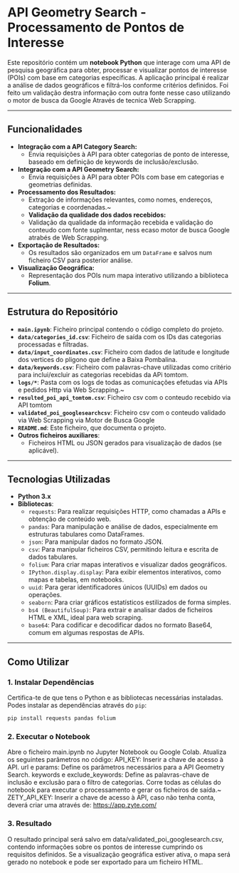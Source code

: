 # API Geometry Search - Processamento de Pontos de Interesse

Este repositório contém um **notebook Python** que interage com uma API de pesquisa geográfica para obter, processar e visualizar pontos de interesse (POIs) com base em categorias específicas. A aplicação principal é realizar a análise de dados geográficos e filtrá-los conforme critérios definidos. Foi feito um validação destra informação com outra fonte nesse caso utilizando o motor de busca da Google Através de tecnica Web Scrapping.

---

## Funcionalidades



- **Integração com a API Category Search:**
  - Envia requisições à API para obter categorias de ponto de interesse, baseado em definição de keywords de inclusão/exclusão.
- **Integração com a API Geometry Search:**
  - Envia requisições à API para obter POIs com base em categorias e geometrias definidas.
- **Processamento dos Resultados:**
  - Extração de informações relevantes, como nomes, endereços, categorias e coordenadas.~
  - **Validação da qualidade dos dados recebidos:**
  - Validação da qualidade da informação recebida e validação do conteudo com fonte suplmentar, ness ecaso motor de busca Google atrabés de Web Scrapping.
- **Exportação de Resultados:**
  - Os resultados são organizados em um `DataFrame` e salvos num ficheiro CSV para posterior análise.
- **Visualização Geográfica:**
  - Representação dos POIs num mapa interativo utilizando a biblioteca **Folium**.

---

## Estrutura do Repositório

- **`main.ipynb`**: Ficheiro principal contendo o código completo do projeto.
- **`data/categories_id.csv`**: Ficheiro de saída com os IDs das categorias processadas e filtradas.
- **`data/input_coordinates.csv`**: Ficheiro com dados de latitude e longitude dos vertices do pligono que define a Baixa Pombalina.
- **`data/keywords.csv`**: Ficheiro com palavras-chave utilizadas como critério para inclui/excluir as categorias recebidas da APi tomtom.
- **`logs/*`**: Pasta com os logs de todas as comunicações efetudas via APIs e pedidos Http via Web Scrapping.~
- **`resulted_poi_api_tomtom.csv`**: Ficheiro csv com o conteudo recebido via API tomtom
- **`validated_poi_googlesearchcsv`**: Ficheiro csv com o conteudo validado via Web Scrapping via Motor de Busca Google
- **`README.md`**: Este ficheiro, que documenta o projeto.
- **Outros ficheiros auxiliares**:
  - Ficheiros HTML ou JSON gerados para visualização de dados (se aplicável).

---


## Tecnologias Utilizadas

- **Python 3.x**
- **Bibliotecas**:
  - `requests`: Para realizar requisições HTTP, como chamadas a APIs e obtenção de conteúdo web.
  - `pandas`: Para manipulação e análise de dados, especialmente em estruturas tabulares como DataFrames.
  - `json`: Para manipular dados no formato JSON.
  - `csv`: Para manipular ficheiros CSV, permitindo leitura e escrita de dados tabulares.
  - `folium`: Para criar mapas interativos e visualizar dados geográficos.
  - `IPython.display.display`: Para exibir elementos interativos, como mapas e tabelas, em notebooks.
  - `uuid`: Para gerar identificadores únicos (UUIDs) em dados ou operações.
  - `seaborn`: Para criar gráficos estatísticos estilizados de forma simples.
  - `bs4 (BeautifulSoup)`: Para extrair e analisar dados de ficheiros HTML e XML, ideal para web scraping.
  - `base64`: Para codificar e decodificar dados no formato Base64, comum em algumas respostas de APIs.



---

## Como Utilizar

### 1. Instalar Dependências
Certifica-te de que tens o Python e as bibliotecas necessárias instaladas. Podes instalar as dependências através do `pip`:
```bash
pip install requests pandas folium
```

### 2. Executar o Notebook
Abre o ficheiro main.ipynb no Jupyter Notebook ou Google Colab.
Atualiza os seguintes parâmetros no código:
API_KEY: Inserir a chave de acesso à API.
url e params: Define os parâmetros necessários para a API Geometry Search.
keywords e exclude_keywords: Define as palavras-chave de inclusão e exclusão para o filtro de categorias.
Corre todas as células do notebook para executar o processamento e gerar os ficheiros de saída.~
ZETY_API_KEY: Inserir a chave de acesso à API, caso não tenha conta, deverá criar uma através de: https://app.zyte.com/

### 3. Resultado
O resultado principal será salvo em data/validated_poi_googlesearch.csv, contendo informações sobre os pontos de interesse cumprindo os requisitos definidos. 
Se a visualização geográfica estiver ativa, o mapa será gerado no notebook e pode ser exportado para um ficheiro HTML.
